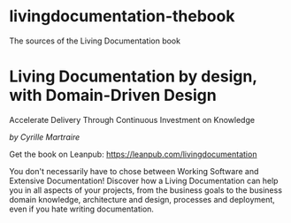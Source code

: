 # livingdocumentation-thebook
The sources of the Living Documentation book

# Living Documentation by design, with Domain-Driven Design
Accelerate Delivery Through Continuous Investment on Knowledge

*by Cyrille Martraire*


Get the book on Leanpub: https://leanpub.com/livingdocumentation

You don't necessarily have to chose between Working Software and Extensive Documentation! Discover how a Living Documentation can help you in all aspects of your projects, from the business goals to the business domain knowledge, architecture and design, processes and deployment, even if you hate writing documentation. 


